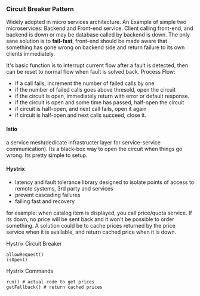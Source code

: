 ### Circuit Breaker Pattern

Widely adopted in micro services architecture. An Example of simple two microservices:
Backend and Front-end service. Client calling front-end, and backend is down or may be database called by backend is down.
The only sane solution is to **fail-fast**, front-end should be made aware that something has gone wrong on backend side and return failure to its own clients immediately.

It's basic function is to interrupt current flow after a fault is detected, then can be reset to normal flow when fault is solved back. Process Flow:
- If a call fails, increment the number of failed calls by one
- if the number of failed calls goes above thresold, open the circuit
- if the circuit is open, immediately return with error or default response.
- if the circuit is open and some time has passed, half-open the circuit
- if circuit is half-open, and next call fails, open it again
- if circuit is half-open and next calls succeed, close it.

#### Istio
a service mesh(dedicate infrastructer layer for service-service communication). Its a black-box way to open the circuit when things go wrong. Its pretty simple to setup.

#### Hystrix
- latency and fault tolerance library designed to isolate points of access to remote systems, 3rd party and services
- prevent cascading failures
- failing fast and recovery

for example: when catalog item is displayed, you call price/quota service. If its down, no price will be sent back and it won't be possible to order something.
A solution could be to cache prices returned by the price service when it is available, and return cached price when it is down.

Hystrix Circuit Breaker
```
allowRequest()
isOpen()
```

Hystrix Commands
```
run() # actual code to get prices
getFallback() # return cached prices
```


